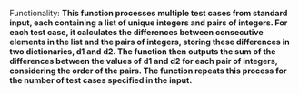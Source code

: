 Functionality: **This function processes multiple test cases from standard input, each containing a list of unique integers and pairs of integers. For each test case, it calculates the differences between consecutive elements in the list and the pairs of integers, storing these differences in two dictionaries, d1 and d2. The function then outputs the sum of the differences between the values of d1 and d2 for each pair of integers, considering the order of the pairs. The function repeats this process for the number of test cases specified in the input.**